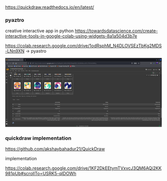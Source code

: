 https://quickdraw.readthedocs.io/en/latest/

### pyaztro

creative interactive app in python 
https://towardsdatascience.com/create-interactive-tools-in-google-colab-using-widgets-8a1a504d3b7e

https://colab.research.google.com/drive/1odRsphM_N4DLOVSEzTbKg2MDS-LNn9XN -> pyastro

![](2023-03-04-00-57-07.png)

### quickdraw implementation

https://github.com/akshaybahadur21/QuickDraw

implementation

https://colab.research.google.com/drive/1KF2DkEEtymTVxvcJ3QM6AQi2KK981pUb#scrollTo=USRK5-qIDOWh


